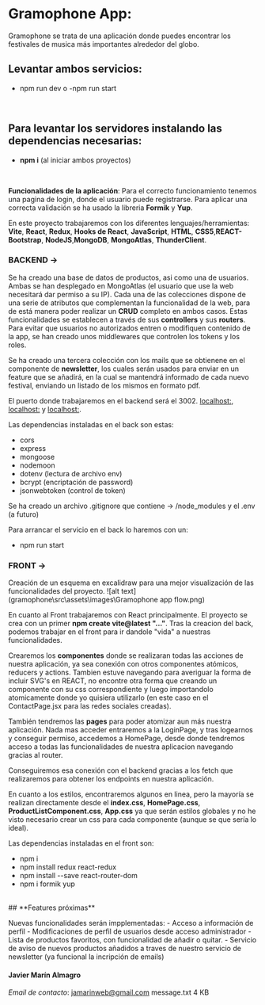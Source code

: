 # **Gramophone App**:

Gramophone se trata de una aplicación donde puedes encontrar los festivales de musica más importantes alrededor del globo.


## Levantar ambos servicios:

- npm run dev
o
-npm run start

<br>

##  Para levantar los servidores instalando las dependencias necesarias:

- **npm i** (al iniciar ambos proyectos)

<br >

**Funcionalidades de la aplicación**: Para el correcto funcionamiento tenemos una pagina de login, donde el usuario puede registrarse. Para aplicar una correcta validación se ha usado la libreria **Formik** y **Yup**.


En este proyecto trabajaremos con los diferentes lenguajes/herramientas: **Vite**, **React**, **Redux**, **Hooks de React**, **JavaScript**, **HTML**, **CSS5**,**REACT-Bootstrap**, **NodeJS**,**MongoDB**, **MongoAtlas**, **ThunderClient**.

### **BACKEND** ->

Se ha creado una base de datos de productos, asi como una de usuarios. Ambas se han desplegado en MongoAtlas (el usuario que use la web necesitará dar permiso a su IP). 
Cada una de las colecciones dispone de una serie de atributos que complementan la funcionalidad de la web, para de está manera poder realizar un **CRUD** completo en ambos casos. Estas funcionalidades se establecen a través de sus **controllers** y sus **routers**. Para evitar que usuarios no autorizados entren o modifiquen contenido de la app, se han creado unos middlewares que controlen los tokens y los roles.

Se ha creado una tercera colección con los mails que se obtienene en el componente de **newsletter**, los cuales serán usados para enviar en un feature que se añadirá, en la cual se mantendrá informado de cada nuevo festival, enviando un listado de los mismos en formato pdf.


El puerto donde trabajaremos en el backend será el 3002. [localhost:](http://localhost:3002/products), [localhost:](http://localhost:3002/user) y [localhost:](http://localhost:3002/login).

Las dependencias instaladas en el back son estas:

- cors
- express
- mongoose
- nodemoon
- dotenv (lectura de archivo env)
- bcrypt (encriptación de password)
- jsonwebtoken (control de token)

Se ha creado un archivo .gitignore que contiene -> /node_modules y el .env (a futuro)

Para arrancar el servicio en el back lo haremos con un:

- npm run start

### **FRONT** ->

Creación de un esquema en excalidraw para una mejor visualización de las funcionalidades del proyecto.
![alt text](gramophone\src\assets\images\Gramophone app flow.png)

En cuanto al Front trabajaremos con React principalmente. El proyecto se crea con un primer **npm create vite@latest "..."**. Tras la creacion del back, podemos trabajar en el front para ir dandole "vida" a nuestras funcionalidades.

Crearemos los **componentes** donde se realizaran todas las acciones de nuestra aplicación, ya sea conexión con otros componentes atómicos, reducers y actions. Tambien estuve navegando para averiguar la forma de incluir SVG's en REACT, no encontre otra forma que creando un componente con su css correspondiente y luego importandolo atomicamente donde yo quisiera utilizarlo (en este caso en el ContactPage.jsx para las redes sociales creadas).

También tendremos las **pages** para poder atomizar aun más nuestra aplicación. Nada mas acceder entraremos a la LoginPage, y tras logearnos y conseguir permiso, accedemos a HomePage, desde donde tendremos acceso a todas las funcionalidades de nuestra aplicacion navegando gracias al router.

Conseguiremos esa conexión con el backend gracias a los fetch que realizaremos para obtener los endpoints en nuestra aplicación.

En cuanto a los estilos, encontraremos algunos en linea, pero la mayoría se realizan directamente desde el **index.css**, **HomePage.css**, **ProductListComponent.css**, **App.css** ya que serán estilos globales y no he visto necesario crear un css para cada componente (aunque se que sería lo ideal).

Las dependencias instaladas en el front son:

- npm i
- npm install redux react-redux
- npm install --save react-router-dom
- npm i formik yup



<br >
## **Features próximas**

Nuevas funcionalidades serán impplementadas:
    - Acceso a información de perfil 
    - Modificaciones de perfil de usuarios desde acceso administrador
    - Lista de productos favoritos, con funcionalidad de añadir o quitar.
    - Servicio de aviso de nuevos productos añadidos a traves de nuestro servicio de newsletter (ya funcional la incripción de emails)
<br>

#### **Javier Marín Almagro**

_Email de contacto_: jamarinweb@gmail.com
message.txt
4 KB
